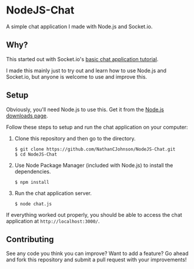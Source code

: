 NodeJS-Chat
===========

A simple chat application I made with Node.js and Socket.io.

## Why?

This started out with Socket.io's [basic chat application tutorial](http://socket.io/get-started/chat/).

I made this mainly just to try out and learn how to use Node.js and Socket.io, but anyone is welcome to use and improve this.

## Setup

Obviously, you'll need Node.js to use this. Get it from the [Node.js downloads page](http://nodejs.org/download/).

Follow these steps to setup and run the chat application on your computer:

1. Clone this repository and then go to the directory.
    ```
    $ git clone https://github.com/NathanCJohnson/NodeJS-Chat.git
    $ cd NodeJS-Chat
    ```

2. Use Node Package Manager (included with Node.js) to install the dependencies.
   ```
   $ npm install
   ```

3. Run the chat application server.
   ```
   $ node chat.js
   ```
   
If everything worked out properly, you should be able to access the chat application at `http://localhost:3000/`.

## Contributing

See any code you think you can improve? Want to add a feature? Go ahead and fork this repository and submit a pull request with your improvements!
